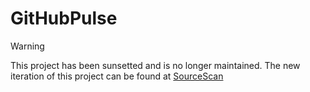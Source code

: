 # GitHubPulse

> [!WARNING]
> This project has been sunsetted and is no longer maintained.
> The new iteration of this project can be found at [SourceScan](https://github.com/JackPlowman/source_scan)
